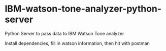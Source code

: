 # IBM-watson-tone-analyzer-python-server

<p>Python Server to pass data to IBM Watson Tone analyzer</p>
<p>Install dependencies, fill in watson information, then hit with postman</p>
